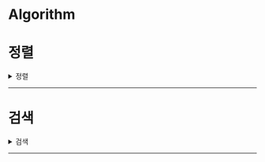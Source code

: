 # Algorithm

<h1> 정렬 </h1>
<details>
<summary>정렬</summary>
<div markdown="1">

# 정렬

<details>
<summary>버블 정렬 </summary>
<div markdown="1">

## 버블 정렬

### 개념

인접한 두 개의 원소를 비교하며 정렬하는 알고리즘

### 정렬 과정

배열이 {30, 15, 2, 8, 21, 7}일 때를 가정한다.

원소는 자신의 오른쪽 값과 비교하기 때문에, 첫 사이클에서 비교할 마지막 index는 n-2이다. n-1(마지막 원소)와 비교를 하면 한 사이클이 끝나기 때문이다.

그렇게 한 사이클이 지나면 가장 큰 값이 배열의 오른쪽에 위치하여 다음 사이클에서는 비교 대상에서 제외된다.

![Untitled](./img/bubblesort1.jpeg)

두 번째는 30을 제외하고 다섯개의 원소만 비교하며 같은 과정을 반복한다. 이 사이클이 끝나면 두 번째로 큰 원소인 21이 자신의 위치를 찾아간다.

![Untitled](./img/bubblesort2.jpeg))

![Untitled](./img/bubblesort3.jpeg)

![Untitled](./img/bubblesort4.jpeg)

이렇게 반복하다보면 i가 1일때, 두 번째로 작은 원소인 7이 정렬되고, 자동으로 가장 작은 원소인 2는 비교 대상이 없기 때문에 모든 정렬이 끝난다.

### 코드

```java
package sort;

import java.util.Arrays;

public class BubbleSort {
	public static void main(String[] args) {
		int[] arr = { 30, 15, 2, 8, 21, 7 };
		bubbleSort(arr);
		System.out.println(Arrays.toString(arr));

	}

	static void bubbleSort(int[] arr) {
		for (int i = arr.length - 1; i > 0; i--) {
			for (int j = 0; j < i; j++) {
				if (arr[j] > arr[j + 1]) {
					swap(arr, j, j + 1);
				}
			}
		}
	}

	static void swap(int[] arr, int i, int j) {
		int tmp = arr[i];
		arr[i] = arr[j];
		arr[j] = tmp;

	}
}
```

</div>
</details>

<details>
<summary>선택 정렬 </summary>
<div markdown="1">



## 선택 정렬

### 개념

주어진 자료들 중 가장 작은 값의 원소부터 차례대로 선택하여 위치를 교환하는 방식으로 정렬하는 알고리즘

시간 복잡도: O(n^2)

### 정렬 과정

1. 첫 번째 원소를 두 번째부터 마지막 원소까지 비교하여 가장 작은 값과 자리 교환

![selectionsort1.jpeg](./img/selectionsort1.jpeg)

2가 가장 작은 원소이고, 그 값의 index는 2이므로 arr[0]과 arr[1] 교환, arr[0]은 가장 작은 값으로 정렬 완료

1. 두 번째, 세 번째 … 끝에서 두 번째 원소까지 같은 과정을 반복함

![selectionsort2.jpeg](./img/selectionsort2.jpeg)

### 코드

```java
package sort;

import java.util.Arrays;

public class SelectionSort {
	public static void main(String[] args) {
		int[] arr = { 30, 15, 2, 8, 21, 7 };
		selectionSort(arr);
		System.out.println(Arrays.toString(arr));

	}

	static void selectionSort(int[] arr) {
		for (int i = 0; i < arr.length - 1; i++) {
			int minIdx = i;
			int idx = i;
			while (idx < arr.length) {
				if (arr[idx] < arr[minIdx]) {
					minIdx = idx;
				}
				idx++;

			}
			swap(arr, i, minIdx);
		}
	}

	static void swap(int[] arr, int i, int j) {
		int tmp = arr[i];
		arr[i] = arr[j];
		arr[j] = tmp;
	}

}
```
</div>
</details>

<details>
<summary>카운팅 정렬</summary>
<div markdown="1">

## 카운팅 정렬

데이터끼리 비교 없이 데이터의 개수를 세어 정렬하는 알고리즘

### 제한

정수나 정수로 표현할 수 있는 자료에 대해서만 한정

데이터의 입력 범위가 제한적인 경우에 효율적

- 데이터의 수는 적지만, 데이터 값의 범위가 큰 경우(ex. 1~10억) count 배열이 메모리를 과다하게 사용하여 비효율적!

### 시간복잡도

O(n+k)

- n: 배열의 길이
- k: 정수의 최대값

### 과정

1. 정렬할 배열에서 가장 큰 정수를 크기로 하는 count 배열을 선언한다..
2. 데이터 값이 i인 경우, count[i]를 1씩 증가시킨다.
3. count가 모두 끝나면, 앞에서부터 누적합하여 count배열을 수정한다.
    
![Untitled](./img/countingsort1.jpg))
    
4. 기존 배열의 맨 마지막 index부터 정렬을 시작한다. arr[n-1]이 k일 경우, count[k]의 값을 찾아, 그 값을 1감소 시킨 후 해당 값을 index로 하는 위치에 넣는다.
    
![Untitled](./img/countingsort2.jpg))
![Untitled](./img/countingsort3.jpg))
    

### 자바 구현

```java
package sort;

import java.util.Arrays;

public class CountingSort {
	public static void main(String[] args) {
		int[] arr = { 0, 4, 1, 2, 3, 3, 1, 1 };

		System.out.println(Arrays.toString(countingSort(arr)));

	}

	static int[] countingSort(int[] arr) {
		// max 값 찾기
		int max = 0;
		for (int i = 0; i < arr.length; i++)
			if (max < arr[i])
				max = arr[i];
		int[] count = new int[max + 1];

		// 각 수를 count
		for (int num : arr) {
			count[num]++;
		}

		// 누적합
		for (int i = 1; i < count.length; i++) {
			count[i] += count[i - 1];
		}

		// tmp 배열에 정렬
		int[] tmp = new int[arr.length];

		for (int i = arr.length - 1; i >= 0; i--) {
			int idx = --count[arr[i]];
			tmp[idx] = arr[i];
		}
		return tmp;
	}

}
```
</div>
</details>


<details>
<summary>삽입 정렬 </summary>
<div markdown="1">


## 삽입 정렬

0번째부터 i번째까지 정렬된 배열의 크기를 증가시키며 정렬하는 알고리즘

이미 정렬된 i개짜리 배열에 하나의 원소를 더하여 정렬된 i+1개짜리 배열 만들기!

시간 복잡도: $O(n^2)$

### 과정

i번째 원소를 정렬할 차례

1. i-1번째까지의 원소들은 정렬되어 있음
2. i-1부터 0까지의 원소들과 i번째 원소(key)를 비교하며, i번째 원소보다 작은 원소를 만나면 break, i번째 원소보다 크다면 해당 원소를 오른쪽으로 한 칸씩 shift
3. break한 원소 다음 자리에 i번째 원소를 삽입
4. 1부터 마지막 원소까지 반복

---

1 0번째 원소는 정렬된 상태

![Untitled](img/insert0.png)

i=1, 10 < 60이므로 60을 한 칸 shift

![Untitled](img/insert1.png)

i=2, 3 < 10, 3 < 60이므로 한 칸씩 shift

![Untitled](img/insert2.png)

i=3, 45 < 60, 45 > 10이므로 10에서 break, 45는 10 다음에 삽입

![Untitled](img/insert3.png)

i = 마지막까지 반복

![Untitled](img/insert4.png)

### 자바 구현

```java
package sort;

import java.util.Arrays;

public class InsertionSort {

	public static void main(String[] args) {
		int[] arr = new int[] { 60, 10, 3, 45, 7, 24, 1 };
		insertionSort(arr);
		System.out.println(Arrays.toString(arr));

	}

	static void insertionSort(int[] arr) {
		for (int i = 1; i < arr.length; i++) {
			int key = arr[i];
			int j;
			for (j = i - 1; j >= 0; j--) {
				if (arr[j] <= key)
					break;
				else
					arr[j + 1] = arr[j];
			}
			arr[j + 1] = key;

		}

	}

}
```

</div>
</details>


</div>
</details>

---


<h1> 검색 </h1>
<details>
<summary>검색</summary>
<div markdown="1">

# 검색

자료에서 원하는 항목을 찾는 작업

## 종류

순차 검색

이진 검색

인덱싱

<details>
<summary>순차 검색</summary>
<div>


## 순차 검색

일렬로 되어 있는 자료를 순서대로 검색

장점: 배열, 연결 리스트 등에서 유용

단점: 자료의 크기가 큰 경우에 비효율적

### 정렬X

첫 번째 원소부터 마지막 원소까지 키 값이 같은 원소가 있는지 검색

동일한 원소를 찾으면 검색을 중지하고 그 인덱스를 반환

마지막 원소까지 키를 찾지 못하면 실패

시간 복잡도: O(n)

### 정렬O

첫 번째 원소부터 키 값보다 큰 원소가 나올 때까지 검색

동일한 원소를 찾으면 반환, 키 값보다 큰 원소가 나왔는데 찾지 못하면 검색 실패

시간 복잡도: O(n)

그러나 정렬되지 않았을 때보다 평균 비교 횟수가 절반으로 줄어든다. 


</div>
</details>

<details>
<summary>이진 검색</summary>
<div>

## 이진 검색

자료의 가운데에 있는 항목의 키 값과 비교하여 다음 검색의 위치를 결정하고 계속해서 검색을 진행

검색을 수행할 때마다 범위가 반으로 줄어들어 효율적인 알고리즘

시간 복잡도: O(log n)

조건: 자료가 정렬되어 있어야 함

### 과정

1. 자료의 중앙에 있는 원소 선택
2. key값과 중앙 원소 비교
3. key값이 더 작으면 중앙 원소의 왼쪽에서, key 값이 더 크면 중앙 원소의 오른쪽에서 검색 수행

### 코드

```java
package search;

public class BinarySearch {
	static int[] arr = { 2, 6, 8, 13, 22, 30, 46 };

	public static void main(String[] args) {
		int successKey = 6;
		int failKey = 24;

		System.out.println(binarySearch(successKey));
		System.out.println(binarySearch(failKey));
	}

	static int binarySearch(int key) {
		// 성공하면 index를, 실패하면 -1을 반환
		int start = 0;
		int end = arr.length - 1;
		while (start <= end) { // start가 end보다 커지면 검색 종료
			int mid = (start + end) / 2;
			if (key == arr[mid])
				return mid;
			else if (key < arr[mid]) {
				end = mid - 1; // mid의 왼쪽
			} else {
				start = mid + 1; // mid의 오른쪽
			}

		}
		return -1;
	}

}
```

</div>
</details>

<details>
<summary>완전 검색</summary>
<div>

## 완전 검색

가능한 모든 경우의 수를 확인하는 기법

Brute-force, Generate-and-Test 기법

경우의 수가 작을 때 유용함

### Baby-Gin

임의의 숫자 6개를 뽑아 run과 triplet으로만 구성된 카드 = baby-gin

- run: 3장의 카드가 연속적인 번호를 갖는 경우
- triplet: 3장의 카드가 동일한 번호를 갖는 경우

**모든 경우의 수 구하기 (순열)**

6개의 숫자는 6!개의 순열이 가능

1. 먼저 6개 숫자에서 가능한 세 자리 순열(6P3)을 구하여 run 또는 triplet에 해당하는지 검사
2. true를 반환한다면, 다시 남은 3가지 수 중에서 순열을 구하여 run 또는 triplet에 해당하는지 검사

```java
for (int i = 0; i < arr.length; i++) {
			int i1 = arr[i]; // 첫 번째 자리
			for (int j = 0; j < arr.length; j++) {
				if (j != i) {
					int i2 = arr[j]; // 두 번째 자리
					for (int k = 0; k < arr.length; k++) {
						if (k != i && k != j) {
							int i3 = arr[k]; // 세 번째 자리
							int num = i1 * 100 + i2 * 10 + i3; // run과 triplet을 체크할 세 자리 수
							if (isRun(num) || isTriplet(num)) { // 이 수가 해당한다면
								for (int l = 0; l < arr.length; l++) {
									if (l != i && l != j && l != k) {
										int o1 = arr[l]; // 네 번째 자리
										for (int m = 0; m < arr.length; m++) {
											if (m != i && m != j && m != k && m != l) {
												int o2 = arr[m]; // 다섯 번째 자리
												for (int n = 0; n < arr.length; n++) {
													if (n != i && n != j && n != k && n != l && n != m) {
														int o3 = arr[n]; // 여섯 번재 자리
														int other = o1 * 100 + o2 * 10 + o3;
														if (isRun(other) || isTriplet(other)) {
															return true;
														}
													}
												}
											}
										}
									}
								}
							}
						}
					}
				}
			}
		}
```

**run 확인**

정렬 후 값들의 차이가 1이면 true

```java
static boolean isRun(int N) {

		ArrayList<Integer> run = new ArrayList<>();
		int i1 = N / 100;
		int i2 = (N / 10) % 10;
		int i3 = (N % 10) % 10;
		run.add(i1);
		run.add(i2);
		run.add(i3);
		Collections.sort(run);

		if (run.get(1) - run.get(0) == 1 && run.get(2) - run.get(1) == 1) {
			return true;
		}

		return false;

	}
```

**triplet 확인**

세 수가 같으면 true 반환

```java
static boolean isTriplet(int N) {
		int i1 = N / 100;
		int i2 = (N / 10) % 10;
		int i3 = (N % 10) % 10;
		if (i1 == i2 && i2 == i3) {

			return true;
		}
		return false;
	}
```

전체 코드

```java
package search;

import java.util.ArrayList;
import java.util.Collections;
import java.util.Scanner;

public class ExhaustiveSearch_babygin {

	public static void main(String[] args) {
		Scanner sc = new Scanner(System.in);
		int[] arr = new int[6];
		for (int i = 0; i < 6; i++) {
			arr[i] = sc.nextInt();

		}
		System.out.println(makePermut(arr));

	}

	static boolean makePermut(int[] arr) {
		for (int i = 0; i < arr.length; i++) {
			int i1 = arr[i];

			for (int j = 0; j < arr.length; j++) {
				if (j != i) {
					int i2 = arr[j];

					for (int k = 0; k < arr.length; k++) {
						if (k != i && k != j) {
							int i3 = arr[k];
							int num = i1 * 100 + i2 * 10 + i3;
							if (isRun(num) || isTriplet(num)) {
								for (int l = 0; l < arr.length; l++) {
									if (l != i && l != j && l != k) {
										int o1 = arr[l];
										for (int m = 0; m < arr.length; m++) {
											if (m != i && m != j && m != k && m != l) {
												int o2 = arr[m];
												for (int n = 0; n < arr.length; n++) {
													if (n != i && n != j && n != k && n != l && n != m) {
														int o3 = arr[n];
														int other = o1 * 100 + o2 * 10 + o3;
														if (isRun(other) || isTriplet(other)) {
															return true;
														}
													}
												}
											}
										}
									}
								}
							}
						}
					}
				}
			}
		}
		return false;
	}

	static boolean isRun(int N) {

		ArrayList<Integer> run = new ArrayList<>();
		int i1 = N / 100;
		int i2 = (N / 10) % 10;
		int i3 = (N % 10) % 10;
		run.add(i1);
		run.add(i2);
		run.add(i3);
		Collections.sort(run);

		if (run.get(1) - run.get(0) == 1 && run.get(2) - run.get(1) == 1) {
			return true;
		}

		return false;

	}

	static boolean isTriplet(int N) {
		int i1 = N / 100;
		int i2 = (N / 10) % 10;
		int i3 = (N % 10) % 10;
		if (i1 == i2 && i2 == i3) {

			return true;
		}
		return false;
	}

}
```


</div>
</details>

</div>
</details>


---